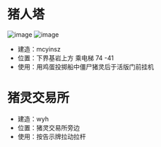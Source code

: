 # 猪人塔
![image](https://github.com/user-attachments/assets/5964dcb8-5920-4d4b-9b98-b36ee34e7016)
![image](https://github.com/user-attachments/assets/81b775a5-2821-485d-9cd4-c3a3c12f1ba8)
- 建造：mcyinsz
- 位置：下界基岩上方 乘电梯 74 -41
- 使用：用鸡蛋投掷船中僵尸猪灵后于活版门前挂机
# 猪灵交易所

- 建造：wyh
- 位置：猪灵交易所旁边
- 使用：按告示牌拉动拉杆
